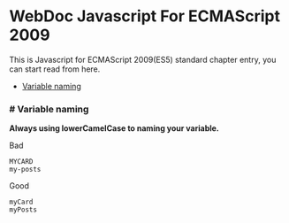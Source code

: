 # WebDoc Javascript For ECMAScript 2009

This is Javascript for ECMAScript 2009(ES5) standard chapter entry, you can start read from here.

- [Variable naming](#Variable-naming)

<a name="Variable-naming"></a>

### # Variable naming

**Always using lowerCamelCase to naming your variable.**

Bad

```
MYCARD
my-posts
```

Good

```
myCard
myPosts
```
